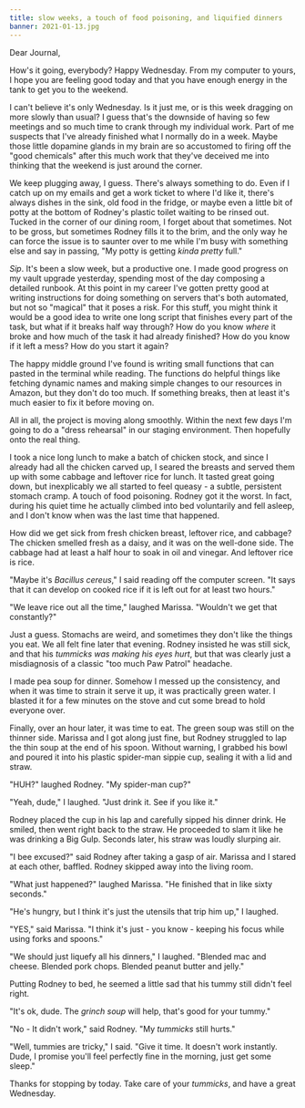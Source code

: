 ```yaml
---
title: slow weeks, a touch of food poisoning, and liquified dinners
banner: 2021-01-13.jpg
---
```


Dear Journal,

How's it going, everybody?  Happy Wednesday.  From my computer to
yours, I hope you are feeling good today and that you have enough
energy in the tank to get you to the weekend.

I can't believe it's only Wednesday.  Is it just me, or is this week
dragging on more slowly than usual?  I guess that's the downside of
having so few meetings and so much time to crank through my individual
work.  Part of me suspects that I've already finished what I normally
do in a week.  Maybe those little dopamine glands in my brain are so
accustomed to firing off the "good chemicals" after this much work
that they've deceived me into thinking that the weekend is just around
the corner.

We keep plugging away, I guess.  There's always something to do.  Even
if I catch up on my emails and get a work ticket to where I'd like it,
there's always dishes in the sink, old food in the fridge, or maybe
even a little bit of potty at the bottom of Rodney's plastic toilet
waiting to be rinsed out.  Tucked in the corner of our dining room, I
forget about that sometimes.  Not to be gross, but sometimes Rodney
fills it to the brim, and the only way he can force the issue is to
saunter over to me while I'm busy with something else and say in
passing, "My potty is getting _kinda pretty_ full."

_Sip_.  It's been a slow week, but a productive one.  I made good
progress on my vault upgrade yesterday, spending most of the day
composing a detailed runbook.  At this point in my career I've gotten
pretty good at writing instructions for doing something on servers
that's both automated, but not so "magical" that it poses a risk.  For
this stuff, you might think it would be a good idea to write one long
script that finishes every part of the task, but what if it breaks
half way through?  How do you know _where_ it broke and how much of
the task it had already finished?  How do you know if it left a mess?
How do you start it again?

The happy middle ground I've found is writing small functions that can
pasted in the terminal while reading.  The functions do helpful things
like fetching dynamic names and making simple changes to our resources
in Amazon, but they don't do too much.  If something breaks, then at
least it's much easier to fix it before moving on.

All in all, the project is moving along smoothly.  Within the next few
days I'm going to do a "dress rehearsal" in our staging environment.
Then hopefully onto the real thing.

I took a nice long lunch to make a batch of chicken stock, and since I
already had all the chicken carved up, I seared the breasts and served
them up with some cabbage and leftover rice for lunch.  It tasted
great going down, but inexplicably we all started to feel queasy - a
subtle, persistent stomach cramp.  A touch of food poisoning.  Rodney
got it the worst.  In fact, during his quiet time he actually climbed
into bed voluntarily and fell asleep, and I don't know when was the
last time that happened.

How did we get sick from fresh chicken breast, leftover rice, and
cabbage?  The chicken smelled fresh as a daisy, and it was on the
well-done side.  The cabbage had at least a half hour to soak in oil
and vinegar.  And leftover rice is rice.

"Maybe it's _Bacillus cereus_," I said reading off the computer
screen.  "It says that it can develop on cooked rice if it is left out
for at least two hours."

"We leave rice out all the time," laughed Marissa.  "Wouldn't we get
that constantly?"

Just a guess.  Stomachs are weird, and sometimes they don't like the
things you eat.  We all felt fine later that evening.  Rodney insisted
he was still sick, and that his _tummicks was making his eyes hurt_,
but that was clearly just a misdiagnosis of a classic "too much Paw
Patrol" headache.

I made pea soup for dinner.  Somehow I messed up the consistency, and
when it was time to strain it serve it up, it was practically green
water.  I blasted it for a few minutes on the stove and cut some bread
to hold everyone over.

Finally, over an hour later, it was time to eat.  The green soup was
still on the thinner side.  Marissa and I got along just fine, but
Rodney struggled to lap the thin soup at the end of his spoon.
Without warning, I grabbed his bowl and poured it into his plastic
spider-man sippie cup, sealing it with a lid and straw.

"HUH?" laughed Rodney.  "My spider-man cup?"

"Yeah, dude," I laughed.  "Just drink it.  See if you like it."

Rodney placed the cup in his lap and carefully sipped his dinner
drink.  He smiled, then went right back to the straw.  He proceeded to
slam it like he was drinking a Big Gulp.  Seconds later, his straw was
loudly slurping air.

"I bee excused?" said Rodney after taking a gasp of air.  Marissa and
I stared at each other, baffled.  Rodney skipped away into the living
room.

"What just happened?" laughed Marissa.  "He finished that in like
sixty seconds."

"He's hungry, but I think it's just the utensils that trip him up," I
laughed.

"YES," said Marissa.  "I think it's just - you know - keeping his
focus while using forks and spoons."

"We should just liquefy all his dinners," I laughed.  "Blended mac and
cheese.  Blended pork chops.  Blended peanut butter and jelly."

Putting Rodney to bed, he seemed a little sad that his tummy still
didn't feel right.

"It's ok, dude.  The _grinch soup_ will help, that's good for your
tummy."

"No - It didn't work," said Rodney.  "My _tummicks_ still hurts."

"Well, tummies are tricky," I said.  "Give it time.  It doesn't work
instantly.  Dude, I promise you'll feel perfectly fine in the morning,
just get some sleep."

Thanks for stopping by today.  Take care of your _tummicks_, and have
a great Wednesday.
